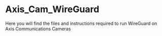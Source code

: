 # Axis_Cam_WireGuard
Here you will find the files and instructions required to run WireGuard on Axis Communications Cameras
